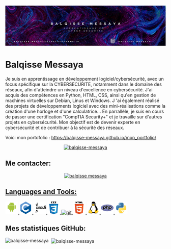 ![Ma bannière](banner.png)
# Balqisse Messaya

Je suis en apprentissage en développement logiciel/cybersécurité, avec un focus spécifique sur la CYBERSECURITE, notamment dans le domaine des réseaux, afin d'atteindre un niveau d'excellence en cybersécurité. J'ai acquis des compétences en Python, HTML, CSS, ainsi qu'en gestion de machines virtuelles sur Debian, Linus et Windows. J 'ai également réalisé des projets de développements logiciel avec des mini-réalisations comme la création d'une horloge et d'une calculatrice...
En parrallèle, je suis en cours de passer une certification "CompTIA Security+" et je travaille sur d'autres projets en cybersécurité. Mon objectif est de devenir experte en cybersécurité et de contribuer à la sécurité des réseaux.

Voici mon portofolio : https://balqisse-messaya.github.io/mon_portfolio/

<p align="center">
  <a href="https://github.com/ryo-ma/github-profile-trophy">
    <img src="https://github-profile-trophy.vercel.app/?username=balqisse-messaya" alt="balqisse-messaya" />
  </a>
</p>

## Me contacter:

<p align="center">
  <a href="https://www.linkedin.com/in/balqisse-messaya" target="_blank">
    <img src="https://raw.githubusercontent.com/rahuldkjain/github-profile-readme-generator/master/src/images/icons/Social/linked-in-alt.svg" alt="balqisse messaya" height="30" width="40" />
</p>

## Languages and Tools:

<p align="left">
  <a href="https://developer.android.com" target="_blank" rel="noreferrer">
    <img src="https://raw.githubusercontent.com/devicons/devicon/master/icons/android/android-original-wordmark.svg" alt="android" width="40" height="40"/>
  </a>
  <a href="https://www.cprogramming.com/" target="_blank" rel="noreferrer">
    <img src="https://raw.githubusercontent.com/devicons/devicon/master/icons/c/c-original.svg" alt="c" width="40" height="40"/>
  </a>
  <a href="https://canvasjs.com" target="_blank" rel="noreferrer">
    <img src="https://raw.githubusercontent.com/Hardik0307/Hardik0307/master/assets/canvasjs-charts.svg" alt="canvasjs" width="40" height="40"/>
  </a>
  <a href="https://www.w3schools.com/css/" target="_blank" rel="noreferrer">
    <img src="https://raw.githubusercontent.com/devicons/devicon/master/icons/css3/css3-original-wordmark.svg" alt="css3" width="40" height="40"/>
  </a>
  <a href="https://git-scm.com/" target="_blank" rel="noreferrer">
    <img src="https://www.vectorlogo.zone/logos/git-scm/git-scm-icon.svg" alt="git" width="40" height="40"/>
  </a>
  <a href="https://www.w3.org/html/" target="_blank" rel="noreferrer">
    <img src="https://raw.githubusercontent.com/devicons/devicon/master/icons/html5/html5-original-wordmark.svg" alt="html5" width="40" height="40"/>
  </a>
  <a href="https://www.linux.org/" target="_blank" rel="noreferrer">
    <img src="https://raw.githubusercontent.com/devicons/devicon/master/icons/linux/linux-original.svg" alt="linux" width="40" height="40"/>
  </a>
  <a href="https://www.php.net" target="_blank" rel="noreferrer">
    <img src="https://raw.githubusercontent.com/devicons/devicon/master/icons/php/php-original.svg" alt="php" width="40" height="40"/>
  </a>
  <a href="https://www.python.org" target="_blank" rel="noreferrer">
    <img src="https://raw.githubusercontent.com/devicons/devicon/master/icons/python/python-original.svg" alt="python" width="40" height="40"/>
  </a>
</p>

## Mes statistiques GitHub:

<p>
  <img align="left" src="https://github-readme-stats.vercel.app/api/top-langs?username=balqisse-messaya&show_icons=true&locale=en&layout=compact" alt="balqisse-messaya" />
</p>

<p>&nbsp;
  <img align="center" src="https://github-readme-stats.vercel.app/api?username=balqisse-messaya&show_icons=true&locale=en" alt="balqisse-messaya" />
</p>
